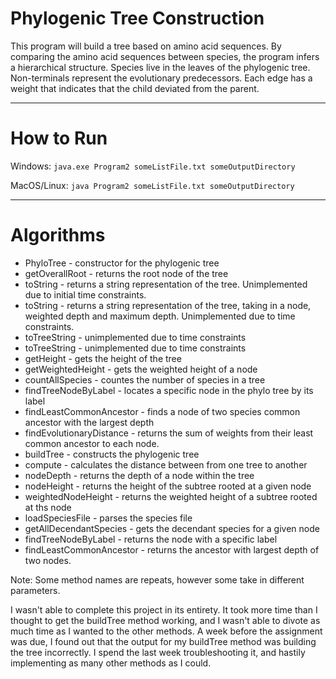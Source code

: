 # Phylogenic Tree Construction

This program will build a tree based on amino acid sequences. By comparing the amino acid sequences between species, the program 
infers a hierarchical structure. Species live in the leaves of the phylogenic tree. Non-terminals represent the evolutionary
predecessors. Each edge has a weight that indicates that the child deviated from the parent. 

---

# How to Run

Windows: `java.exe Program2 someListFile.txt someOutputDirectory`

MacOS/Linux: `java Program2 someListFile.txt someOutputDirectory`

---

# Algorithms

- PhyloTree - constructor for the phylogenic tree
- getOverallRoot - returns the root node of the tree
- toString - returns a string representation of the tree. Unimplemented due to initial time constraints.
- toString - returns a string representation of the tree, taking in a node, weighted depth and maximum depth. Unimplemented due to time constraints.
- toTreeString - unimplemented due to time constraints
- toTreeString - unimplemented due to time constraints
- getHeight - gets the height of the tree
- getWeightedHeight - gets the weighted height of a node
- countAllSpecies - countes the number of species in a tree
- findTreeNodeByLabel - locates a specific node in the phylo tree by its label
- findLeastCommonAncestor - finds a node of two species common ancestor with the largest depth
- findEvolutionaryDistance - returns the sum of weights from their least common ancestor to each node.
- buildTree - constructs the phylogenic tree
- compute - calculates the distance between from one tree to another
- nodeDepth - returns the depth of a node within the tree
- nodeHeight - returns the height of the subtree rooted at a given node
- weightedNodeHeight - returns the weighted height of a subtree rooted at ths node
- loadSpeciesFile - parses the species file
- getAllDecendantSpecies - gets the decendant species for a given node
- findTreeNodeByLabel - returns the node with a specific label
- findLeastCommonAncestor - returns the ancestor with largest depth of two nodes.

Note: Some method names are repeats, however some take in different parameters.

I wasn't able to complete this project in its entirety. It took more time than I thought to get the buildTree method working, and I wasn't able to divote as much time as I wanted to the other methods. A week before the assignment was due, I found out that the output for my buildTree method was building the tree incorrectly. I spend the last week troubleshooting it, and hastily implementing as many other methods as I could.


